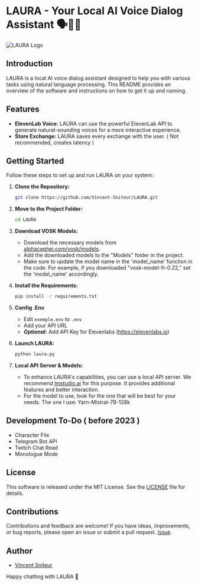 # LAURA - Your Local AI Voice Dialog Assistant 🗣️🤖📢

![LAURA Logo](https://i.imgur.com/WYEdMmE.jpeg)

## Introduction

LAURA is a local AI voice dialog assistant designed to help you with various tasks using natural language processing. 
This README provides an overview of the software and instructions on how to get it up and running.

## Features

- **ElevenLab Voice:** LAURA can use the powerful ElevenLab API to generate natural-sounding voices for a more interactive experience.
- **Store Exchange:** LAURA saves every exchange with the user. ( Not recommended, creates latency )

## Getting Started

Follow these steps to set up and run LAURA on your system:

1. **Clone the Repository:**

   ```bash
   git clone https://github.com/Vincent-Sniteur/LAURA.git
    ```
2. **Move to the Project Folder:**

   ```bash
   cd LAURA
   ```
3. **Download VOSK Models:**

   - Download the necessary models from [alphacephei.com/vosk/models](https://alphacephei.com/vosk/models).
   - Add the downloaded models to the "Models" folder in the project.
   - Make sure to update the model name in the 'model_name' function in the code. For example, if you downloaded "vosk-model-fr-0.22," set the 'model_name' accordingly.

4. **Install the Requirements:**

   ```bash
   pip install -r requirements.txt
   ```

5. **Config .Env**
   - Edit `exemple.env` to `.env`
   - Add your API URL
   - ***Optional:*** Add API Key for Elevenlabs (https://elevenlabs.io)

6. **Launch LAURA:**
   ```bash
   python laura.py
   ```

7. **Local API Server & Models:**

   - To enhance LAURA's capabilities, you can use a local API server. We recommend [lmstudio.ai](https://lmstudio.ai/) for this purpose. It provides additional features and better interaction.
   - For the model to use, look for the one that will be best for your needs. The one I use: Yarn-Mistral-7B-128k

## Development To-Do ( before 2023 )
- Character File
- Telegram Bot API
- Twitch Chat Read
- Monologue Mode

## License

This software is released under the MIT License. See the [LICENSE](LICENSE) file for details.

## Contributions

Contributions and feedback are welcome! If you have ideas, improvements, or bug reports, please open an issue or submit a pull request.
[Issue](https://github.com/Vincent-Sniteur/LAURA/issues).

## Author

- [Vincent Sniteur](https://github.com/Vincent-Sniteur)


Happy chatting with LAURA 🚀
